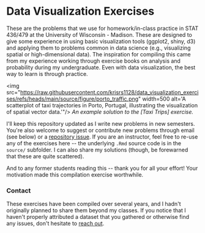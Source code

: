 # Data Visualization Exercises

These are the problems that we use for homework/in-class practice in STAT
436/479 at the University of Wisconsin - Madison. These are designed to give
some experience in using basic visualization tools (ggplot2, shiny, d3) and
applying them to problems common in data science (e.g., visualizing spatial or
high-dimensional data). The inspiration for compiling this came from my
experience working through exercise books on analysis and probability during my
undergraduate. Even with data visualization, the best way to learn is through
practice.

<img src="https://raw.githubusercontent.com/krisrs1128/data_visualization_exercises/refs/heads/main/source/figure/porto_traffic.png" width=500 alt='A scatterplot of taxi trajectories in Porto, Portugal, illustrating the visualization of spatial vector data.'"/></img>
*An example solution to the [Taxi Trips] exercise.*

I'll keep this repository updated as I write new problems in new semesters.
You're also welcome to suggest or contribute new problems through email (see
below) or a [repository
issue](https://github.com/krisrs1128/data_visualization_exercises/issues).  If
you are an instructor, feel free to re-use any of the exercises here -- the
underlying `.Rmd` source code is in the `source/` subfolder. I can also share my
solutions (though, be forewarned that these are quite scattered).

And to any former students reading this -- thank you for all your effort! Your
motivation made this compilation exercise worthwhile.

### Contact

These exercises have been compiled over several years, and I hadn't originally
planned to share them beyond my classes. If you notice that I haven't properly
attributed a dataset that you gathered or otherwise find any issues, don't
hesitate to [reach out](https://measurement-and-microbes.org/_includes/contact).